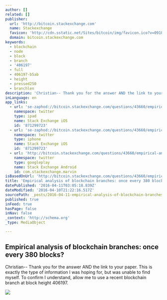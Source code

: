 ```yaml
---
author: []
related: []
publisher:
  url: 'http://bitcoin.stackexchange.com'
  name: Stackexchange
  favicon: 'http://cdn.sstatic.net/Sites/bitcoin/img/favicon.ico?v=0910168c5c65'
  domain: bitcoin.stackexchange.com
keywords:
  - blockchain
  - node
  - block
  - branch
  - '406197'
  - full
  - 406197-b5ab
  - height
  - pressed250
  - branchlen
description: 'Christian-- Thank you for the answer AND the link to your paper. This is exactly the type of information I was hoping for, but was unable to find myself. To confirm I understand, allow me to use a recent blockchain branch at block height 406197.'
inLanguage: en
app_links:
  - url: 'se-zaphod://bitcoin.stackexchange.com/questions/43660/empirical-analysis-of-blockchain-branches-once-every-380-blocks'
    namespace: twitter
    type: ipad
    name: Stack Exchange iOS
    id: '871299723'
  - url: 'se-zaphod://bitcoin.stackexchange.com/questions/43660/empirical-analysis-of-blockchain-branches-once-every-380-blocks'
    namespace: twitter
    type: iphone
    name: Stack Exchange iOS
    id: '871299723'
  - url: 'http://bitcoin.stackexchange.com/questions/43660/empirical-analysis-of-blockchain-branches-once-every-380-blocks'
    namespace: twitter
    type: googleplay
    name: Stack Exchange Android
    id: com.stackexchange.marvin
isBasedOnUrl: 'http://bitcoin.stackexchange.com/questions/43660/empirical-analysis-of-blockchain-branches-once-every-380-blocks'
title: 'Empirical analysis of blockchain branches: once every 380 blocks?'
datePublished: '2016-04-11T03:05:18.839Z'
dateModified: '2016-04-10T21:22:16.517Z'
sourcePath: _posts/2016-04-11-empirical-analysis-of-blockchain-branches-once-every-380-bl.md
published: true
inFeed: true
hasPage: false
inNav: false
_context: 'http://schema.org'
_type: MediaObject

---
```

<article style=""><h1>Empirical analysis of blockchain branches: once every 380 blocks?</h1><p>Christian-- Thank you for the answer AND the link to your paper. This is exactly the type of information I was hoping for, but was unable to find myself. To confirm I understand, allow me to use a recent blockchain branch at block height 406197.</p><img src="http://i.stack.imgur.com/VCMIt.png" /></article>